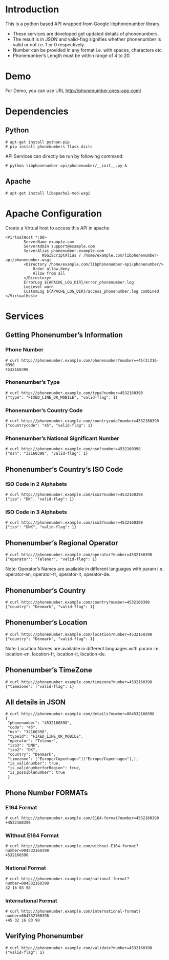 # Introduction
This is a python based API wrapped from Google libphonenumber library.
* These services are developed get updated details of phonenumbers.
* The result is in JSON and valid-flag signifies whether phonenumber is valid or not i.e. 1 or 0 respectively.
* Number can be provided in any format i.e. with spaces, characters etc.
* Phonenumber’s Length must be within range of 4 to 20.

# Demo
For Demo, you can use URL http://phonenumber.ones-app.com/

# Dependencies
## Python 
```
# apt-get install python-pip
# pip install phonenumbers flask dicts
```
API Services can directly be run by following command:
```
# python libphonenumber-api/phonenumber/__init__.py &
```
## Apache
```
# apt-get install libapache2-mod-wsgi
```
# Apache Configuration
Create a Virtual host to access this API in apache
```
<VirtualHost *:80>
		ServerName example.com
		ServerAdmin support@example.com
		ServerAlias phonenumber.example.com
                WSGIScriptAlias / /home/example.com/libphonenumber-api/phonenumber.wsgi
		<Directory /home/example.com/libphonenumber-api/phonenumber/>
			Order allow,deny
			Allow from all
		</Directory>
		ErrorLog ${APACHE_LOG_DIR}/error_phonenumber.log
		LogLevel warn
		CustomLog ${APACHE_LOG_DIR}/access_phonenumber.log combined
</VirtualHost>
```
# Services

## Getting Phonenumber’s Information
### Phone Number
```
# curl http://phonenumber.example.com/phonenumber?number=+45(3)216-0398
4532160398
```
### Phonenumber’s Type
```
# curl http://phonenumber.example.com/type?number=4532160398
{"type": "FIXED_LINE_OR_MOBILE", "valid-flag": 1}
```
### Phonenumber’s Country Code
```
# curl http://phonenumber.example.com/countrycode?number=4532160398
{"countrycode": "45", "valid-flag": 1}
```
### Phonenumber’s National Significant Number
```
# curl http://phonenumber.example.com/nsn?number=4532160398
{"nsn": "32160398", "valid-flag": 1}
```
## Phonenumber’s Country’s ISO Code

### ISO Code in 2 Alphabets
```
# curl http://phonenumber.example.com/iso2?number=4532160398
{"iso": "DK", "valid-flag": 1}
```
### ISO Code in 3 Alphabets
```
# curl http://phonenumber.example.com/iso3?number=4532160398
{"iso": "DNK", "valid-flag": 1}
```

## Phonenumber’s Regional Operator
```
# curl http://phonenumber.example.com/operator?number=4532160398
{"operator": "Telenor", "valid-flag": 1}
```
Note: Operator’s Names are available in different languages with param i.e. operator-en, operator-fr, operator-it, operator-de.

## Phonenumber’s Country
```
# curl http://phonenumber.example.com/country?number=4532160398
{"country": "Denmark", "valid-flag": 1}
```
## Phonenumber’s Location
```
# curl http://phonenumber.example.com/location?number=4532160398
{"country": "Denmark", "valid-flag": 1}
```
Note: Location Names are available in different languages with param i.e. location-en, location-fr, location-it, location-de.

## Phonenumber’s TimeZone
```
# curl http://phonenumber.example.com/timezone?number=4532160398
{"timezone": ["valid-flag": 1}
```
## All details in JSON
```
# curl http://phonenumber.example.com/details?number=004532160398
{
 "phonenumber": "4532160398",
 "code": "45",
 "nsn": "32160398",
 "typeid": "FIXED_LINE_OR_MOBILE",
 "operator": "Telenor",
 "iso3": "DNK",
 "iso2": "DK",
 "country": "Denmark",
 "timezone": ["Europe/Copenhagen"]("Europe/Copenhagen"],),
 "is_validnumber": true,
 "is_validnumberforRegion": true,
 "is_possiblenumber": true
 }
```
## Phone Number FORMATs
### E164 Format
```
# curl http://phonenumber.example.com/E164-format?number=4532160398
+4532160398
```
### Without E164 Format
```
# curl http://phonenumber.example.com/without-E164-format?number=004532160398
4532160398
```
### National Format
```
# curl http://phonenumber.example.com/national-format?number=004532160398
32 16 03 98
```
### International Format
```
# curl http://phonenumber.example.com/international-format?number=004532160398
+45 32 16 03 98
```
## Verifying Phonenumber
```
# curl http://phonenumber.example.com/validate?number=4532160398
{"valid-flag": 1}
```
